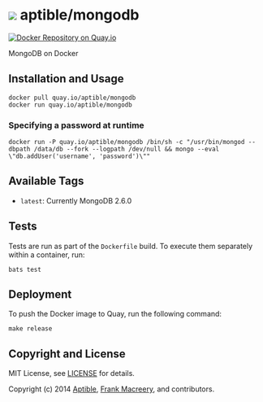 # ![](https://gravatar.com/avatar/11d3bc4c3163e3d238d558d5c9d98efe?s=64) aptible/mongodb

[![Docker Repository on Quay.io](https://quay.io/repository/aptible/mongodb/status)](https://quay.io/repository/aptible/mongodb)

MongoDB on Docker

## Installation and Usage

    docker pull quay.io/aptible/mongodb
    docker run quay.io/aptible/mongodb

### Specifying a password at runtime

    docker run -P quay.io/aptible/mongodb /bin/sh -c "/usr/bin/mongod --dbpath /data/db --fork --logpath /dev/null && mongo --eval \"db.addUser('username', 'password')\""

## Available Tags

* `latest`: Currently MongoDB 2.6.0

## Tests

Tests are run as part of the `Dockerfile` build. To execute them separately within a container, run:

    bats test

## Deployment

To push the Docker image to Quay, run the following command:

    make release

## Copyright and License

MIT License, see [LICENSE](LICENSE.md) for details.

Copyright (c) 2014 [Aptible](https://www.aptible.com), [Frank Macreery](https://github.com/fancyremarker), and contributors.
